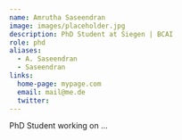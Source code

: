 ```yaml
---
name: Amrutha Saseendran
image: images/placeholder.jpg
description: PhD Student at Siegen | BCAI
role: phd
aliases:
  - A. Saseendran
  - Saseendran
links:
  home-page: mypage.com
  email: mail@me.de
  twitter: 
---
```


PhD Student working on ...
